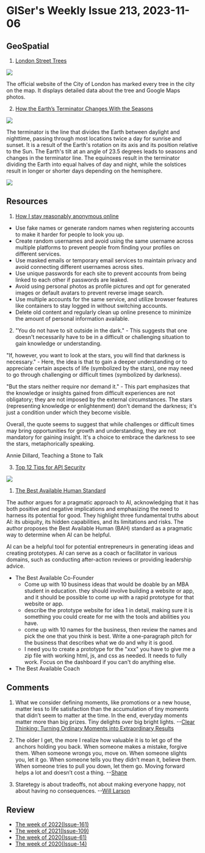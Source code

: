 # GISer's Weekly Issue 213, 2023-11-06

## GeoSpatial

1. [London Street Trees](https://apps.london.gov.uk/street-trees/)

![](https://cdn.beekka.com/blogimg/asset/202309/bg2023090712.webp)

The official website of the City of London has marked every tree in the city on the map. It displays detailed data about the tree and Google Maps photos.

2. [How the Earth’s Terminator Changes With the Seasons](https://www.geographyrealm.com/earths-terminator-seasons/)

![](https://www.geographyrealm.com/wp-content/uploads/2023/05/globe-earth-terminator.jpg)

The terminator is the line that divides the Earth between daylight and nighttime, passing through most locations twice a day for sunrise and sunset. It is a result of the Earth's rotation on its axis and its position relative to the Sun. The Earth's tilt at an angle of 23.5 degrees leads to seasons and changes in the terminator line. The equinoxes result in the terminator dividing the Earth into equal halves of day and night, while the solstices result in longer or shorter days depending on the hemisphere.

![](https://www.geographyrealm.com/wp-content/uploads/2023/05/seasons-earth-rotation-nasa-700x906.jpg)

## Resources

1. [How I stay reasonably anonymous online](https://tmp.bearblog.dev/how-i-stay-reasonably-anonymous-online/)

- Use fake names or generate random names when registering accounts to make it harder for people to look you up.
- Create random usernames and avoid using the same username across multiple platforms to prevent people from finding your profiles on different services.
- Use masked emails or temporary email services to maintain privacy and avoid connecting different usernames across sites.
- Use unique passwords for each site to prevent accounts from being linked to each other if passwords are leaked.
- Avoid using personal photos as profile pictures and opt for generated images or default avatars to prevent reverse image search.
- Use multiple accounts for the same service, and utilize browser features like containers to stay logged in without switching accounts.
- Delete old content and regularly clean up online presence to minimize the amount of personal information available.

2. "You do not have to sit outside in the dark." - This suggests that one doesn't necessarily have to be in a difficult or challenging situation to gain knowledge or understanding.

"If, however, you want to look at the stars, you will find that darkness is necessary." - Here, the idea is that to gain a deeper understanding or to appreciate certain aspects of life (symbolized by the stars), one may need to go through challenging or difficult times (symbolized by darkness).

"But the stars neither require nor demand it." - This part emphasizes that the knowledge or insights gained from difficult experiences are not obligatory; they are not imposed by the external circumstances. The stars (representing knowledge or enlightenment) don't demand the darkness; it's just a condition under which they become visible.

Overall, the quote seems to suggest that while challenges or difficult times may bring opportunities for growth and understanding, they are not mandatory for gaining insight. It's a choice to embrace the darkness to see the stars, metaphorically speaking.

Annie Dillard, Teaching a Stone to Talk

3. [Top 12 Tips for API Security](https://blog.bytebytego.com/i/138541852/top-tips-for-api-security)

![](https://substackcdn.com/image/fetch/w_1272,c_limit,f_webp,q_auto:good,fl_lossy/https%3A%2F%2Fsubstack-post-media.s3.amazonaws.com%2Fpublic%2Fimages%2F45d16bfb-c541-4c01-8574-63cc39a5c560_1280x1664.gif)

1. [The Best Available Human Standard](https://www.oneusefulthing.org/p/the-best-available-human-standard)

The author argues for a pragmatic approach to AI, acknowledging that it has both positive and negative implications and emphasizing the need to harness its potential for good. They highlight three fundamental truths about AI: its ubiquity, its hidden capabilities, and its limitations and risks. The author proposes the Best Available Human (BAH) standard as a pragmatic way to determine when AI can be helpful.

AI can be a helpful tool for potential entrepreneurs in generating ideas and creating prototypes. AI can serve as a coach or facilitator in various domains, such as conducting after-action reviews or providing leadership advice.

- The Best Available Co-Founder
  - Come up with 10 business ideas that would be doable by an MBA student in education. they should involve building a website or app, and it should be possible to come up with a rapid prototype for that website or app.
  - describe the prototype website for idea 1 in detail, making sure it is something you could create for me with the tools and abilities you have.
  - come up with 10 names for the business, then review the names and pick the one that you think is best. Write a one-paragraph pitch for the business that describes what we do and why it is good.
  - I need you to create a prototype for the "xxx" you have to give me a zip file with working html, js, and css as needed. It needs to fully work. Focus on the dashboard if you can't do anything else.
- The Best Available Coach

## Comments

1. What we consider defining moments, like promotions or a new house, matter less to life satisfaction than the accumulation of tiny moments that didn’t seem to matter at the time. In the end, everyday moments matter more than big prizes. Tiny delights over big bright lights.
   --[Clear Thinking: Turning Ordinary Moments into Extraordinary Results](https://geni.us/FG4odAE)

2. The older I get, the more I realize how valuable it is to let go of the anchors holding you back. When someone makes a mistake, forgive them. When someone wrongs you, move on. When someone slights you, let it go. When someone tells you they didn’t mean it, believe them. When someone tries to pull you down, let them go. Moving forward helps a lot and doesn’t cost a thing.
   --[Shane](https://geni.us/FG4odAE)

3. Staretegy is about tradeoffs, not about making everyone happy, not about having no consequences.
   --[Will Larson](https://softwareleadweekly.com/issues/571)

## Review

- [The week of 2022(Issue-161)](../2022/issue-161.md)
- [The week of 2021(Issue-109)](../2021/issue-109.md)
- [The week of 2020(Issue-61)](../2020/issue-61.md)
- [The week of 2020(Issue-14)](../2019/issue-14.md)
